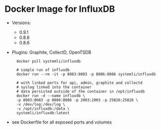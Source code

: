 Docker Image for InfluxDB
=========================

* Versions:
	* 0.9.1
	* 0.8.8
	* 0.8.6
* Plugins: Graphite, CollectD, OpenTSDB


		docker pull systemli/influxdb

		# simple run of influxdb
		docker run --rm -it -p 8083:8083 -p 8086:8086 systemli/influxdb

		# with linked ports for api, admin, graphite and collectd
		# syslog linked into the container
		# data persisted outside of the container in /opt/influxdb
		docker run -d --name influxdb \
		-p 8083:8083 -p 8086:8086 -p 2003:2003 -p 25826:25826 \
		-v /dev/log:/dev/log \
		-v /opt/influxdb:/data \
		systemli/influxdb:latest

* see Dockerfile for all exposed ports and volumes
